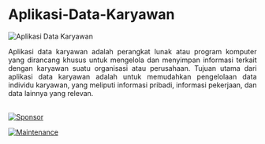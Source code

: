 # Aplikasi-Data-Karyawan
![Aplikasi Data Karyawan](https://github.com/novri3h/Aplikasi-Data-Karyawan/assets/25641359/29b06987-b46b-4b9f-861c-4ada11f376b7)

<div align="justify">Aplikasi data karyawan adalah perangkat lunak atau program komputer yang dirancang khusus untuk mengelola dan menyimpan informasi terkait dengan karyawan suatu organisasi atau perusahaan. Tujuan utama dari aplikasi data karyawan adalah untuk memudahkan pengelolaan data individu karyawan, yang meliputi informasi pribadi, informasi pekerjaan, dan data lainnya yang relevan.</div>
<br>

[![Sponsor](https://img.shields.io/badge/sponsor-30363D?style=for-the-badge&logo=GitHub-Sponsors&logoColor=#white)](https://trakteer.id/nadhif.studio)

[![Maintenance](https://img.shields.io/badge/Maintained%3F-yes-green.svg)](https://github.com/novri3h/Aplikasi-Data-Karyawan/graphs/commit-activity)
